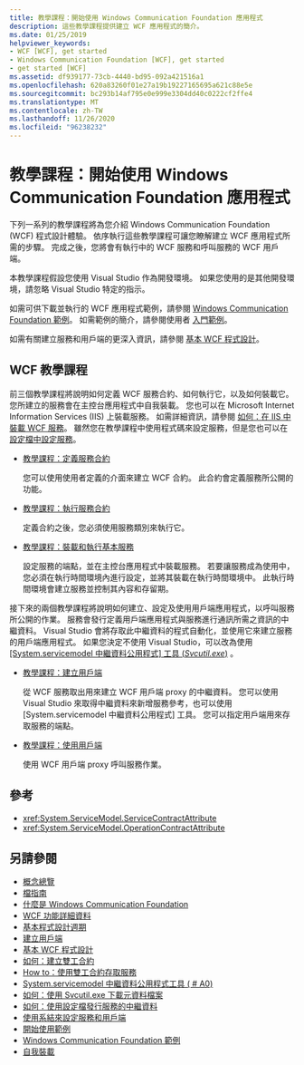```yaml
---
title: 教學課程：開始使用 Windows Communication Foundation 應用程式
description: 這些教學課程提供建立 WCF 應用程式的簡介。
ms.date: 01/25/2019
helpviewer_keywords:
- WCF [WCF], get started
- Windows Communication Foundation [WCF], get started
- get started [WCF]
ms.assetid: df939177-73cb-4440-bd95-092a421516a1
ms.openlocfilehash: 620a83260f01e27a19b19227165695a621c88e5e
ms.sourcegitcommit: bc293b14af795e0e999e3304dd40c0222cf2ffe4
ms.translationtype: MT
ms.contentlocale: zh-TW
ms.lasthandoff: 11/26/2020
ms.locfileid: "96238232"
---
```

# <a name="tutorial-get-started-with-windows-communication-foundation-applications"></a>教學課程：開始使用 Windows Communication Foundation 應用程式

下列一系列的教學課程將為您介紹 Windows Communication Foundation (WCF) 程式設計體驗。 依序執行這些教學課程可讓您瞭解建立 WCF 應用程式所需的步驟。 完成之後，您將會有執行中的 WCF 服務和呼叫服務的 WCF 用戶端。

本教學課程假設您使用 Visual Studio 作為開發環境。 如果您使用的是其他開發環境，請忽略 Visual Studio 特定的指示。

如需可供下載並執行的 WCF 應用程式範例，請參閱 [Windows Communication Foundation 範例](samples/index.md)。 如需範例的簡介，請參閱使用者 [入門範例](samples/getting-started-sample.md)。

如需有關建立服務和用戶端的更深入資訊，請參閱 [基本 WCF 程式設計](basic-wcf-programming.md)。

## <a name="wcf-tutorials"></a>WCF 教學課程

前三個教學課程將說明如何定義 WCF 服務合約、如何執行它，以及如何裝載它。 您所建立的服務會在主控台應用程式中自我裝載。 您也可以在 Microsoft Internet Information Services (IIS) 上裝載服務。 如需詳細資訊，請參閱 [如何：在 IIS 中裝載 WCF 服務](feature-details/how-to-host-a-wcf-service-in-iis.md)。 雖然您在教學課程中使用程式碼來設定服務，但是您也可以在 [設定檔中設定服務](configuring-services-using-configuration-files.md)。

- [教學課程：定義服務合約](how-to-define-a-wcf-service-contract.md)

    您可以使用使用者定義的介面來建立 WCF 合約。 此合約會定義服務所公開的功能。

- [教學課程：執行服務合約](how-to-implement-a-wcf-contract.md)

    定義合約之後，您必須使用服務類別來執行它。

- [教學課程：裝載和執行基本服務](how-to-host-and-run-a-basic-wcf-service.md)

    設定服務的端點，並在主控台應用程式中裝載服務。 若要讓服務成為使用中，您必須在執行時間環境內進行設定，並將其裝載在執行時間環境中。 此執行時間環境會建立服務並控制其內容和存留期。

接下來的兩個教學課程將說明如何建立、設定及使用用戶端應用程式，以呼叫服務所公開的作業。 服務會發行定義用戶端應用程式與服務進行通訊所需之資訊的中繼資料。 Visual Studio 會將存取此中繼資料的程式自動化，並使用它來建立服務的用戶端應用程式。 如果您決定不使用 Visual Studio，可以改為使用 [ [System.servicemodel 中繼資料公用程式] 工具 (*Svcutil.exe*)](servicemodel-metadata-utility-tool-svcutil-exe.md) 。

- [教學課程：建立用戶端](how-to-create-a-wcf-client.md)

    從 WCF 服務取出用來建立 WCF 用戶端 proxy 的中繼資料。 您可以使用 Visual Studio 來取得中繼資料來新增服務參考，也可以使用 [System.servicemodel 中繼資料公用程式] 工具。 您可以指定用戶端用來存取服務的端點。

- [教學課程：使用用戶端](how-to-use-a-wcf-client.md)

    使用 WCF 用戶端 proxy 呼叫服務作業。

## <a name="reference"></a>參考

- <xref:System.ServiceModel.ServiceContractAttribute>
- <xref:System.ServiceModel.OperationContractAttribute>

## <a name="see-also"></a>另請參閱

- [概念總覽](conceptual-overview.md)
- [檔指南](guide-to-the-documentation.md)
- [什麼是 Windows Communication Foundation](whats-wcf.md)
- [WCF 功能詳細資料](feature-details/index.md)
- [基本程式設計週期](basic-programming-lifecycle.md)
- [建立用戶端](building-clients.md)
- [基本 WCF 程式設計](basic-wcf-programming.md)
- [如何：建立雙工合約](feature-details/how-to-create-a-duplex-contract.md)
- [How to：使用雙工合約存取服務](feature-details/how-to-access-services-with-a-duplex-contract.md)
- [System.servicemodel 中繼資料公用程式工具 ( # A0) ](servicemodel-metadata-utility-tool-svcutil-exe.md)
- [如何：使用 Svcutil.exe 下載元資料檔案](feature-details/how-to-use-svcutil-exe-to-download-metadata-documents.md)
- [如何：使用設定檔發行服務的中繼資料](feature-details/how-to-publish-metadata-for-a-service-using-a-configuration-file.md)
- [使用系結來設定服務和用戶端](using-bindings-to-configure-services-and-clients.md)
- [開始使用範例](samples/getting-started-sample.md)
- [Windows Communication Foundation 範例](samples/index.md)
- [自我裝載](samples/self-host.md)
